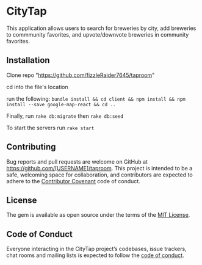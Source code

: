 # CityTap

This application allows users to search for breweries by city, add breweries to commmunity favorites, and upvote/downvote breweries in community favorites.

## Installation

Clone repo "https://github.com/fizzleRaider7645/taproom"

cd into the file's location

run the following: `bundle install && cd client && npm install && npm install --save google-map-react && cd ..`

Finally, run `rake db:migrate` then `rake db:seed`

To start the servers run `rake start`

## Contributing

Bug reports and pull requests are welcome on GitHub at https://github.com/[USERNAME]/taproom. This project is intended to be a safe, welcoming space for collaboration, and contributors are expected to adhere to the [Contributor Covenant](http://contributor-covenant.org) code of conduct.

## License

The gem is available as open source under the terms of the [MIT License](https://opensource.org/licenses/MIT).

## Code of Conduct

Everyone interacting in the CityTap project’s codebases, issue trackers, chat rooms and mailing lists is expected to follow the [code of conduct](https://github.com/[USERNAME]/fantasy_basketball/blob/master/CODE_OF_CONDUCT.md).